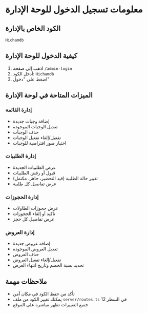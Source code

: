 # معلومات تسجيل الدخول للوحة الإدارة

## الكود الخاص بالإدارة

```
Hichamdb
```

## كيفية الدخول للوحة الإدارة

1. اذهب إلى صفحة `/admin-login`
2. أدخل الكود: `Hichamdb`
3. اضغط على "دخول"

## الميزات المتاحة في لوحة الإدارة

### إدارة القائمة
- إضافة وجبات جديدة
- تعديل الوجبات الموجودة
- حذف الوجبات
- تفعيل/إلغاء تفعيل الوجبات
- اختيار صور افتراضية للوجبات

### إدارة الطلبيات
- عرض الطلبيات الجديدة
- قبول أو رفض الطلبيات
- تغيير حالة الطلبية (قيد التحضير، جاهز، مكتمل)
- عرض تفاصيل كل طلبية

### إدارة الحجوزات
- عرض حجوزات الطاولات
- تأكيد أو إلغاء الحجوزات
- عرض تفاصيل كل حجز

### إدارة العروض
- إضافة عروض جديدة
- تعديل العروض الموجودة
- حذف العروض
- تفعيل/إلغاء تفعيل العروض
- تحديد نسبة الخصم وتاريخ انتهاء العرض

## ملاحظات مهمة

- تأكد من حفظ الكود في مكان آمن
- يمكنك تغيير الكود من ملف `server/routes.ts` في السطر 12
- جميع التغييرات تظهر مباشرة على الموقع
